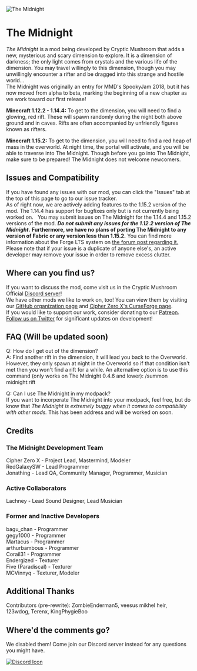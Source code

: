 ![The Midnight](https://crypticmushroom.com/assets/front-page-poster.jpg)

# **The Midnight**

*The Midnight* is a mod being developed by Cryptic Mushroom that adds a new, mysterious and scary dimension to explore. It is a dimension of darkness; the only light comes from crystals and the various life of the dimension. You may travel willingly to this dimension, though you may unwillingly encounter a rifter and be dragged into this strange and hostile world...  
The Midnight was originally an entry for MMD's SpookyJam 2018, but it has now moved from alpha to beta, marking the beginning of a new chapter as we work toward our first release!

**Minecraft 1.12.2 - 1.14.4:** To get to the dimension, you will need to find a glowing, red rift. These will spawn randomly during the night both above ground and in caves. Rifts are often accompanied by unfriendly figures known as rifters.

**Minecraft 1.15.2:** To get to the dimension, you will need to find a red heap of mass in the overworld. At night time, the portal will activate, and you will be able to traverse into The Midnight. Though before you go into The Midnight, make sure to be prepared! The Midnight does not welcome newcomers.

## Issues and Compatibility

If you have found any issues with our mod, you can click the "Issues" tab at the top of this page to go to our issue tracker.  
As of right now, we are actively adding features to the 1.15.2 version of the mod. The 1.14.4 has support for bugfixes only but is not currently being worked on.  
You may submit issues on The Midnight for the 1.14.4 and 1.15.2 versions of the mod. ***Do not submit any issues for the 1.12.2 version of The Midnight.*** **Furthermore, we have no plans of porting The Midnight to any version of Fabric or any version less than 1.15.2.** You can find more information about the Forge LTS system on [the forum post regarding it.](https://www.minecraftforge.net/forum/topic/79304-112114-and-lts-system/)  
Please note that if your issue is a duplicate of anyone else's, an active developer may remove your issue in order to remove excess clutter.

## Where can you find us?

If you want to discuss the mod, come visit us in the Cryptic Mushroom Official [Discord server](https://discord.gg/Rdc86yA)!  
We have other mods we like to work on, too! You can view them by visiting our [GitHub organization page](https://github.com/Cryptic-Mushroom) and [Cipher Zero X's CurseForge page](https://www.curseforge.com/members/cipher_zero_x/projects).  
If you would like to support our work, consider donating to our [Patreon](https://www.patreon.com/crypticmushroom).  
[Follow us on Twitter](https://twitter.com/CrypticMushroom) for significant updates on development!

## FAQ (Will be updated soon)

Q: How do I get out of the dimension?  
A: Find another rift in the dimension, it will lead you back to the Overworld. However, they only spawn at night in the Overworld so if that condition isn't met then you won't find a rift for a while. An alternative option is to use this command (only works on The Midnight 0.4.6 and lower): /summon midnight:rift

Q: Can I use The Midnight in my modpack?  
If you want to incorperate The Midnight into your modpack, feel free, but do know that *The Midnight is extremely buggy when it comes to compatibility with other mods.* This has been address and will be worked on soon.

## Credits

### The Midnight Development Team

Cipher Zero X - Project Lead, Mastermind, Modeler  
RedGalaxySW - Lead Programmer  
Jonathing - Lead QA, Community Manager, Programmer, Musician  

### Active Collaborators

Lachney - Lead Sound Designer, Lead Musician

### Former and Inactive Developers

bagu_chan - Programmer  
gegy1000 - Programmer  
Martacus - Programmer  
arthurbambous - Programmer  
Corail31 - Programmer  
Endergized - Texturer  
Five (Paradiscal) - Texturer  
MCVinnyq - Texturer, Modeler  

## Additional Thanks

Contributors (pre-rewrite): ZombieEnderman5, veesus mikhel heir, 123wdog, Terenx, KingPhygieBoo

## Where'd the comments go?

We disabled them! Come join our Discord server instead for any questions you might have.

[![Discord Icon](https://discord.com/assets/fc0b01fe10a0b8c602fb0106d8189d9b.png)](https://discord.gg/Rdc86yA)